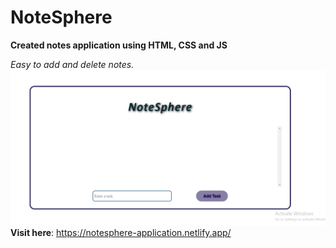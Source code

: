 # NoteSphere
**Created notes application using HTML, CSS and JS**

*Easy to add and delete notes.*
![Notes application output ](op.PNG)
**Visit here**: https://notesphere-application.netlify.app/ 
